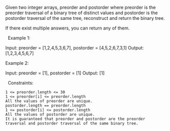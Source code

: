 Given two integer arrays, preorder and postorder where preorder is the preorder traversal of a binary tree of distinct values and postorder is the postorder traversal of the same tree, reconstruct and return the binary tree.

If there exist multiple answers, you can return any of them.

 
Example 1:

Input: preorder = [1,2,4,5,3,6,7], postorder = [4,5,2,6,7,3,1]
Output: [1,2,3,4,5,6,7]


Example 2:

Input: preorder = [1], postorder = [1]
Output: [1]


 
Constraints:


	1 <= preorder.length <= 30
	1 <= preorder[i] <= preorder.length
	All the values of preorder are unique.
	postorder.length == preorder.length
	1 <= postorder[i] <= postorder.length
	All the values of postorder are unique.
	It is guaranteed that preorder and postorder are the preorder traversal and postorder traversal of the same binary tree.

